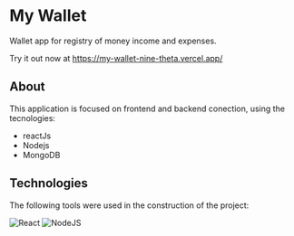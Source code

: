 # My Wallet

Wallet app for registry of money income and expenses.

<!-- <img src="/assets/my-wallet-usage.gif" /> -->

Try it out now at https://my-wallet-nine-theta.vercel.app/

## About

This application is focused on frontend and backend conection, using the tecnologies:

- reactJs
- Nodejs
- MongoDB

## Technologies
The following tools were used in the construction of the project:<br>

![React](https://img.shields.io/badge/react-%2320232a.svg?style=for-the-badge&logo=react&logoColor=%2361DAFB) ![NodeJS](https://img.shields.io/badge/node.js-6DA55F?style=for-the-badge&logo=node.js&logoColor=white)
</p>
